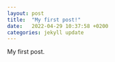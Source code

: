 ```yaml
---
layout: post
title:  "My first post!"
date:   2022-04-29 10:37:58 +0200
categories: jekyll update
---
```


My first post.